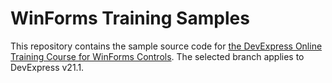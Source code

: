 # WinForms Training Samples

This repository contains the sample source code for [the DevExpress Online Training Course for WinForms Controls](https://www.devexpress.com/trainingcenter/Course/WinForms). The selected branch applies to DevExpress v21.1.

